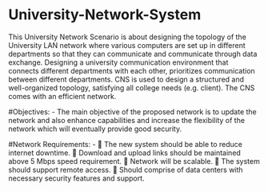 # University-Network-System
This University Network Scenario is about designing the topology of the University
LAN network where various computers are set up in different departments so that they
can communicate and communicate through data exchange. Designing a university
communication environment that connects different departments with each other,
prioritizes communication between different departments. CNS is used to design a
structured and well-organized topology, satisfying all college needs (e.g. client). The
CNS comes with an efficient network.

#Objectives: -
The main objective of the proposed network is to update the network and also enhance
capabilities and increase the flexibility of the network which will eventually provide
good security.

#Network Requirements: -
 The new system should be able to reduce internet downtime.
 Download and upload links should be maintained above 5 Mbps speed requirement.
 Network will be scalable.
 The system should support remote access.
 Should comprise of data centers with necessary security features and support.

